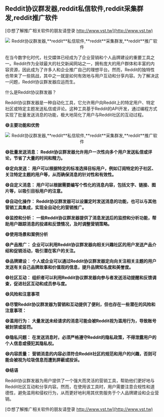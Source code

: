 ## **Reddit协议群发器,**reddit**私信软件,**reddit**采集群发,**reddit**推广软件**

[😍想了解推广相关软件的朋友请登录 http://www.vst.tw](http://www.vst.tw)

 <center><img src="https://vst.tw/MP4/tuiguang/png/4.png" alt="Reddit协议群发器,**reddit**私信软件,**reddit**采集群发,**reddit**推广软件"></center>

在当今数字化时代，社交媒体已经成为了企业营销和个人品牌建设的重要工具之一。Reddit作为全球最大的社交新闻网站之一，拥有庞大的用户群体和丰富的内容资源，因此成为了许多人和企业推广自己的理想平台。然而，Reddit的独特性也带来了一些挑战，其中之一就是如何有效地与用户互动和分享内容。为了解决这一问题，Reddit协议群发器应运而生。

什么是Reddit协议群发器？

Reddit协议群发器是一种自动化工具，它允许用户向Reddit上的特定用户、特定社区或特定主题发送私信或评论。这种工具基于Reddit的API开发，通过编程方式实现了批量发送消息的功能，极大地简化了用户与Reddit社区的互动过程。

**😄主要功能和优势**

 <center><img src="https://vst.tw/MP4/tuiguang/png/6.png" alt="Reddit协议群发器,**reddit**私信软件,**reddit**采集群发,**reddit**推广软件"></center>

**😄批量发送消息： Reddit协议群发器允许用户一次性向多个用户发送私信或评论，节省了大量的时间和精力。**

**😄定向发送： 用户可以根据特定的标准选择目标用户，例如订阅特定的子社区、关注特定主题的用户等，从而确保消息的针对性和有效性。**

**😄自定义消息： 用户可以根据需要编写个性化的消息内容，包括文字、链接、图片等，以吸引目标用户的注意。**

**😄自动化操作： Reddit协议群发器可以设置定时发送消息的功能，也可以与其他营销工具集成，实现全自动化的营销推广。**

**😄监控和分析： 一些Reddit协议群发器提供了消息发送后的监控和分析功能，帮助用户跟踪消息的投递和反馈情况，及时调整营销策略。**

**😄使用场景和案例分析**

**😄产品推广： 企业可以利用Reddit协议群发器向相关兴趣社区的用户发送产品介绍和促销活动，吸引潜在客户的关注。**

**😄品牌建设： 个人或企业可以通过Reddit协议群发器定向向关注相关主题的用户发送有关自己品牌故事和价值观的信息，提升品牌知名度和美誉度。**

**😄社区互动： 组织者可以利用Reddit协议群发器向参与者发送活动提醒和反馈调查，促进社区互动和成员参与度。**

**😄风险和注意事项**

**😄尽管Reddit协议群发器为营销和互动提供了便利，但也存在一些潜在的风险和注意事项：**

**😄滥用行为： 大量发送未经请求的消息可能会被Reddit视为滥用行为，导致账号被封禁或惩罚。**

**😄隐私问题： 在发送消息时，必须严格遵守Reddit的隐私政策，不得泄露用户的个人信息或侵犯其隐私权。**

**😄内容质量： 营销消息的内容必须符合Reddit社区的规范和用户的兴趣，否则可能会被视为垃圾信息而遭到屏蔽或投诉。**

**😄结语**

Reddit协议群发器为用户提供了一个强大而灵活的营销工具，帮助他们更好地与Reddit社区互动和分享内容。然而，在使用该工具时，用户需要注意合规性和道德性，避免滥用和侵权行为，从而更好地利用其优势服务于个人品牌建设和企业营销。

[😍想了解推广相关软件的朋友请登录 http://www.vst.tw](http://www.vst.tw)



